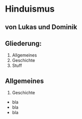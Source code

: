 # Hinduismus

## von Lukas und Dominik



## Gliederung:
1. Allgemeines
  1. Geschichte
2. Stuff



## Allgemeines
1. Geschichte
  * bla
  * bla
  * bla
